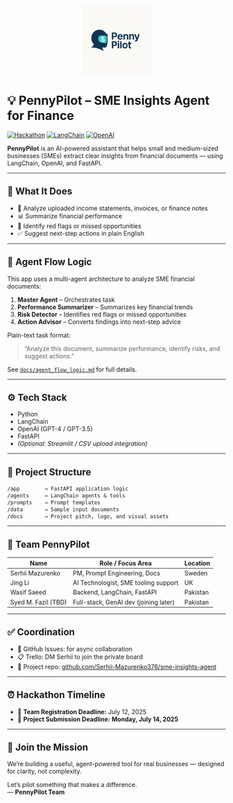 <p align="center">
  <img src="docs/Logo PennyPilot.PNG" alt="Logo PennyPilot" width="160"/>
</p>

# 💡 PennyPilot – SME Insights Agent for Finance

[![Hackathon](https://img.shields.io/badge/GenAI%20Hackathon-2025-blueviolet)](https://genai.works/hackathon)
[![LangChain](https://img.shields.io/badge/Built%20with-LangChain-ffca28)](https://www.langchain.com/)
[![OpenAI](https://img.shields.io/badge/OpenAI-GPT--4-informational)](https://platform.openai.com/)

**PennyPilot** is an AI-powered assistant that helps small and medium-sized businesses (SMEs) extract clear insights from financial documents — using LangChain, OpenAI, and FastAPI.

---

## 🚀 What It Does

- 🧾 Analyze uploaded income statements, invoices, or finance notes  
- 📊 Summarize financial performance  
- 🚨 Identify red flags or missed opportunities  
- ✅ Suggest next-step actions in plain English  

---

## 🧠 Agent Flow Logic

This app uses a multi-agent architecture to analyze SME financial documents:

1. **Master Agent** – Orchestrates task
2. **Performance Summarizer** – Summarizes key financial trends
3. **Risk Detector** – Identifies red flags or missed opportunities
4. **Action Advisor** – Converts findings into next-step advice

Plain-text task format:
> “Analyze this document, summarize performance, identify risks, and suggest actions.”

See [`docs/agent_flow_logic.md`](docs/agent_flow_logic.md) for full details.

---

## ⚙️ Tech Stack

- Python  
- LangChain  
- OpenAI (GPT-4 / GPT-3.5)  
- FastAPI  
- *(Optional: Streamlit / CSV upload integration)*

---

## 📁 Project Structure
```
/app        → FastAPI application logic
/agents     → LangChain agents & tools
/prompts    → Prompt templates
/data       → Sample input documents
/docs       → Project pitch, logo, and visual assets
```
---

## 👥 Team PennyPilot

| Name               | Role / Focus Area                     | Location        |
|--------------------|---------------------------------------|-----------------|
| Serhii Mazurenko   | PM, Prompt Engineering, Docs          | Sweden          |
| Jing Li            | AI Technologist, SME tooling support  | UK              |
| Wasif Saeed        | Backend, LangChain, FastAPI           | Pakistan        |
| Syed M. Fazil (TBD)| Full-stack, GenAI dev (joining later) | Pakistan        |

---

## ✅ Coordination

- 💬 GitHub Issues: for async collaboration  
- 📋 Trello: DM Serhii to join the private board  
- 📎 Project repo: [github.com/Serhii-Mazurenko376/sme-insights-agent](https://github.com/Serhii-Mazurenko376/sme-insights-agent)

---

## ⏰ Hackathon Timeline

- 📝 **Team Registration Deadline:** July 12, 2025  
- 🚀 **Project Submission Deadline:** **Monday, July 14, 2025**

---

## 🤝 Join the Mission

We’re building a useful, agent-powered tool for real businesses — designed for clarity, not complexity.  

Let’s pilot something that makes a difference.  
— **PennyPilot Team**
